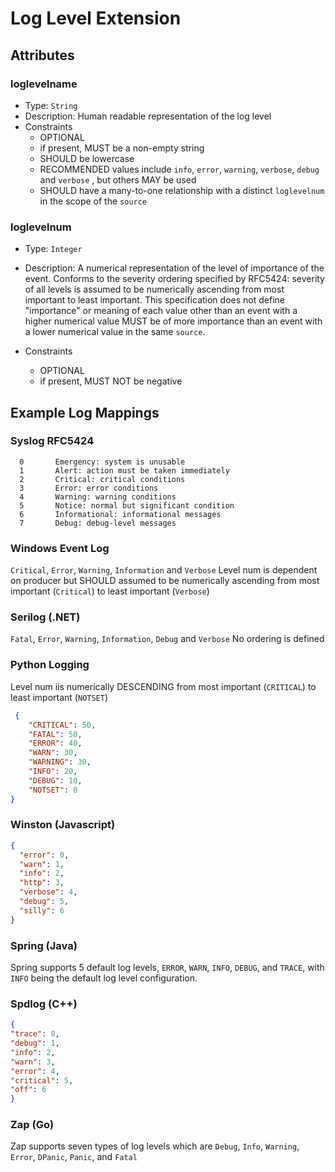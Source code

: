 # Log Level Extension


## Attributes

### loglevelname 

- Type: `String`
- Description: Human readable representation of the log level
- Constraints
  - OPTIONAL
  - if present, MUST be a non-empty string
  - SHOULD be lowercase
  - RECOMMENDED values include `info`, `error`, `warning`, `verbose`, `debug` and
   `verbose`
  , but
   others MAY be used
  - SHOULD have a many-to-one relationship with a distinct `loglevelnum` in the scope of
   the `source`

### loglevelnum 

- Type: `Integer`

- Description: A numerical representation of the level of importance of the event. 
    Conforms to the severity ordering specified by RFC5424: severity of all levels is
     assumed to be numerically ascending from most important to least important.
  This specification does not define "importance" or meaning of each value other than
  an event with a higher numerical value MUST be of more importance than an event with
  a lower numerical value in the same `source`.

- Constraints
  - OPTIONAL
  - if present, MUST NOT be negative


## Example Log Mappings

### Syslog RFC5424
```text
  0       Emergency: system is unusable
  1       Alert: action must be taken immediately
  2       Critical: critical conditions
  3       Error: error conditions
  4       Warning: warning conditions
  5       Notice: normal but significant condition
  6       Informational: informational messages
  7       Debug: debug-level messages
``` 

### Windows Event Log
`Critical`, `Error`, `Warning`, `Information` and `Verbose` 
Level num is dependent on producer but SHOULD  assumed to be numerically ascending
 from most important (`Critical`) to least important (`Verbose`)


### Serilog (.NET)
`Fatal`, `Error`, `Warning`, `Information`, `Debug` and `Verbose` 
No ordering is defined

### Python Logging
Level num iis numerically DESCENDING from most important (`CRITICAL`) to least
 important (`NOTSET`)

```json
 {
    "CRITICAL": 50,
    "FATAL": 50,
    "ERROR": 40,
    "WARN": 30,
    "WARNING": 30,
    "INFO": 20,
    "DEBUG": 10,
    "NOTSET": 0
}
```

### Winston (Javascript)
```json
{
  "error": 0,
  "warn": 1,
  "info": 2,
  "http": 3,
  "verbose": 4,
  "debug": 5,
  "silly": 6
}
```

### Spring (Java)
Spring supports 5 default log levels, `ERROR`, `WARN`, `INFO`, `DEBUG`, and `TRACE`, with `INFO` being the default log level configuration.

### Spdlog (C++)
```json
{
"trace": 0,
"debug": 1,
"info": 2,
"warn": 3,
"error": 4,
"critical": 5,
"off": 6
}
```
### Zap (Go)
Zap supports seven types of log levels which are  `Debug`, `Info`, `Warning`, `Error`,
 `DPanic`, `Panic`, and `Fatal`